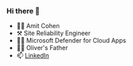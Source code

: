 ### Hi there 👋
 - 🙋‍♂️ Amit Cohen
 - ⚒️ Site Reliability Engineer
 - 🧑‍💻 Microsoft Defender for Cloud Apps
 - 🐕‍🦺 Oliver's Father
 - 📫 [LinkedIn](https://www.linkedin.com/in/cohenamitc/)

<!--
**cohenamitc/cohenamitc** is a ✨ _special_ ✨ repository because its `README.md` (this file) appears on your GitHub profile.

Here are some ideas to get you started:

- 🔭 I’m currently working on ...
- 🌱 I’m currently learning ...
- 👯 I’m looking to collaborate on ...
- 🤔 I’m looking for help with ...
- 💬 Ask me about ...
- 📫 How to reach me: ...
- 😄 Pronouns: ...
- ⚡ Fun fact: ...
-->
